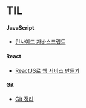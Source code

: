 # TIL

#### JavaScript
* [인사이드 자바스크립트](https://github.com/river994/TIL/tree/master/JS)

#### React
 * [ReactJS로 웹 서비스 만들기](https://github.com/moonLIna/TIL/tree/master/React/movieApp)    

#### Git
 * [Git 정리](https://github.com/moonLIna/TIL/tree/master/git)

